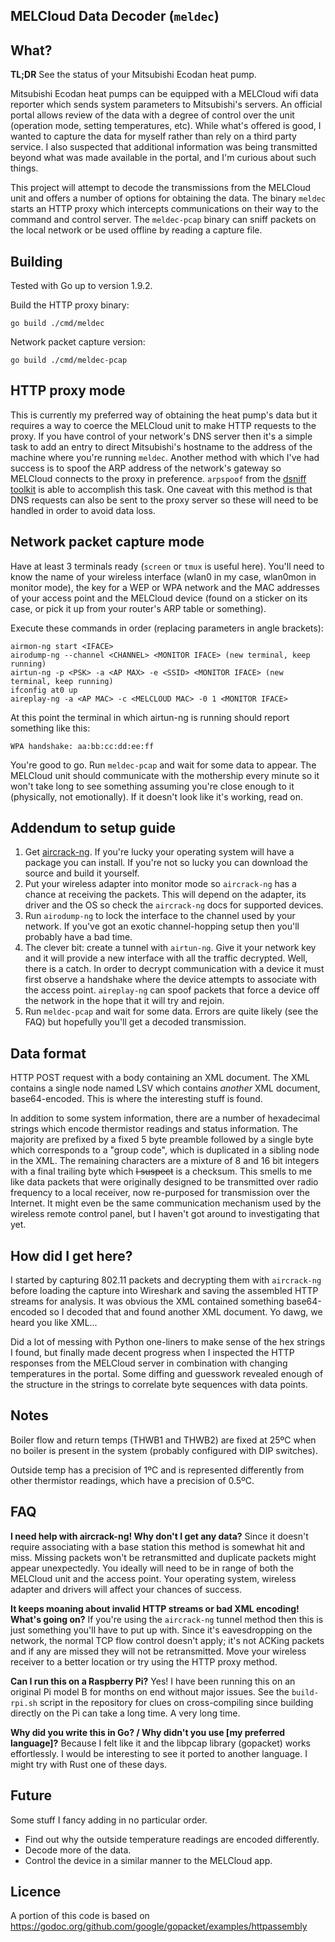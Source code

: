 MELCloud Data Decoder (`meldec`)
---------------------

What?
-----

**TL;DR**
See the status of your Mitsubishi Ecodan heat pump.

Mitsubishi Ecodan heat pumps can be equipped with a MELCloud wifi data reporter which sends system parameters to Mitsubishi's servers. An official portal allows review of the data with a degree of control over the unit (operation mode, setting temperatures, etc). While what's offered is good, I wanted to capture the data for myself rather than rely on a third party service. I also suspected that additional information was being transmitted beyond what was made available in the portal, and I'm curious about such things.

This project will attempt to decode the transmissions from the MELCloud unit and offers a number of options for obtaining the data. The binary `meldec` starts an HTTP proxy which intercepts communications on their way to the command and control server. The `meldec-pcap` binary can sniff packets on the local network or be used offline by reading a capture file.

Building
--------
Tested with Go up to version 1.9.2.

Build the HTTP proxy binary:
```
go build ./cmd/meldec
```

Network packet capture version:
```
go build ./cmd/meldec-pcap
```


HTTP proxy mode
---------------
This is currently my preferred way of obtaining the heat pump's data but it requires a way to coerce the MELCloud unit to make HTTP requests to the proxy. If you have control of your network's DNS server then it's a simple task to add an entry to direct Mitsubishi's hostname to the address of the machine where you're running `meldec`.
Another method with which I've had success is to spoof the ARP address of the network's gateway so MELCloud connects to the proxy in preference. `arpspoof` from the [dsniff toolkit](https://www.monkey.org/~dugsong/dsniff/) is able to accomplish this task. One caveat with this method is that DNS requests can also be sent to the proxy server so these will need to be handled in order to avoid data loss.

Network packet capture mode
---------------------------

Have at least 3 terminals ready (`screen` or `tmux` is useful here). You'll need to know the name of your wireless interface (wlan0 in my case, wlan0mon in monitor mode), the key for a WEP or WPA network and the MAC addresses of your access point and the MELCloud device (found on a sticker on its case, or pick it up from your router's ARP table or something).

Execute these commands in order (replacing parameters in angle brackets):
```
airmon-ng start <IFACE>
airodump-ng --channel <CHANNEL> <MONITOR IFACE> (new terminal, keep running)
airtun-ng -p <PSK> -a <AP MAX> -e <SSID> <MONITOR IFACE> (new terminal, keep running)
ifconfig at0 up
aireplay-ng -a <AP MAC> -c <MELCLOUD MAC> -0 1 <MONITOR IFACE>
```
At this point the terminal in which airtun-ng is running should report something like this:
```
WPA handshake: aa:bb:cc:dd:ee:ff
```
You're good to go. Run `meldec-pcap` and wait for some data to appear. The MELCloud unit should communicate with the mothership every minute so it won't take long to see something assuming you're close enough to it (physically, not emotionally). If it doesn't look like it's working, read on.

Addendum to setup guide
-----------------------

1. Get [aircrack-ng](http://aircrack-ng.org/). If you're lucky your operating system will have a package you can install. If you're not so lucky you can download the source and build it yourself.
2. Put your wireless adapter into monitor mode so `aircrack-ng` has a chance at receiving the packets. This will depend on the adapter, its driver and the OS so check the `aircrack-ng` docs for supported devices.
3. Run `airodump-ng` to lock the interface to the channel used by your network. If you've got an exotic channel-hopping setup then you'll probably have a bad time.
4. The clever bit: create a tunnel with `airtun-ng`. Give it your network key and it will provide a new interface with all the traffic decrypted. Well, there is a catch. In order to decrypt communication with a device it must first observe a handshake where the device attempts to associate with the access point. `aireplay-ng` can spoof packets that force a device off the network in the hope that it will try and rejoin.
5. Run `meldec-pcap` and wait for some data. Errors are quite likely (see the FAQ) but hopefully you'll get a decoded transmission.

Data format
-----------
HTTP POST request with a body containing an XML document. The XML contains a single node named LSV which contains _another_ XML document, base64-encoded. This is where the interesting stuff is found.

In addition to some system information, there are a number of hexadecimal strings which encode thermistor readings and status information. The majority are prefixed by a fixed 5 byte preamble followed by a single byte which corresponds to a "group code", which is duplicated in a sibling node in the XML. The remaining characters are a mixture of 8 and 16 bit integers with a final trailing byte which <s>I suspect</s> is a checksum. This smells to me like data packets that were originally designed to be transmitted over radio frequency to a local receiver, now re-purposed for transmission over the Internet. It might even be the same communication mechanism used by the wireless remote control panel, but I haven't got around to investigating that yet.

How did I get here?
-------------------
I started by capturing 802.11 packets and decrypting them with `aircrack-ng` before loading the capture into Wireshark and saving the assembled HTTP streams for analysis. It was obvious the XML contained something base64-encoded so I decoded that and found another XML document. Yo dawg, we heard you like XML...

Did a lot of messing with Python one-liners to make sense of the hex strings I found, but finally made decent progress when I inspected the HTTP responses from the MELCloud server in combination with changing temperatures in the portal. Some diffing and guesswork revealed enough of the structure in the strings to correlate byte sequences with data points.

Notes
-----
Boiler flow and return temps (THWB1 and THWB2) are fixed at 25ºC when no boiler is present in the system (probably configured with DIP switches).

Outside temp has a precision of 1ºC and is represented differently from other thermistor readings, which have a precision of 0.5ºC.

FAQ
---

**I need help with aircrack-ng! Why don't I get any data?**
Since it doesn't require associating with a base station this method is somewhat hit and miss. Missing packets won't be retransmitted and duplicate packets might appear unexpectedly. You ideally will need to be in range of both the MELCloud unit and the access point. Your operating system, wireless adapter and drivers will affect your chances of success.

**It keeps moaning about invalid HTTP streams or bad XML encoding! What's going on?**
If you're using the `aircrack-ng` tunnel method then this is just something you'll have to put up with. Since it's eavesdropping on the network, the normal TCP flow control doesn't apply; it's not ACKing packets and if any are missed they will not be retransmitted. Move your wireless receiver to a better location or try using the HTTP proxy method.

**Can I run this on a Raspberry Pi?**
Yes! I have been running this on an original Pi model B for months on end without major issues. See the `build-rpi.sh` script in the repository for clues on cross-compiling since building directly on the Pi can take a long time. A very long time.

**Why did you write this in Go? / Why didn't you use [my preferred language]?**
Because I felt like it and the libpcap library (gopacket) works effortlessly. I would be interesting to see it ported to another language. I might try with Rust one of these days.

Future
------
Some stuff I fancy adding in no particular order.

 - Find out why the outside temperature readings are encoded differently.
 - Decode more of the data.
 - Control the device in a similar manner to the MELCloud app.

Licence
-------
A portion of this code is based on https://godoc.org/github.com/google/gopacket/examples/httpassembly

